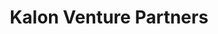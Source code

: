 ---
layout: firm_page
title: "Kalon Venture Partners"
id: "kalonvp.com"
permalink: "/kalonventurepartnerskalonvp.com/"
website: "https://www.kalonvp.com"
offices: "Johannesburg (South Africa)"
investment_stages: "Seed, Series A"
portfolio_companies: "visionAI, Talk360, GoMetro, iXperience, Carscan, Mobiz, Sendmarc, Flow, FinChatBot, Ozow, SnapnSave"
portfolio_link: "https://www.kalonvp.com/portfolio/"
investment_markets: "Artificial Intelligence, Fintech, Transportation, EdTech, Automotive, Marketing Technology, Cybersecurity, PropTech"
founded_year: "2016"
description: "Kalon Venture Partners is a disruptive technology VC firm focusing on growth capital investments in post-revenue African tech startups. They aim for smart returns by creating both financial and non-financial value, assisting portfolio companies to scale globally."
linkedin: "https://www.linkedin.com/company/kalonvp"
twitter: "https://www.twitter.com/KalonVP"
instagram: ""
team_page: "https://www.kalonvp.com/team/"
investor_type: "Venture Capital"
crunchbase: "https://www.crunchbase.com/organization/kalon-venture-partners"
pitchbook: ""

# SEO Optimization
meta_title: "Kalon Venture Partners - VC Firm - projectstartups.com"
meta_description: "Kalon Venture Partners, Kalon Venture Partners is a disruptive technology VC firm focusing on growth capital investments in post-revenue African tech startups. They aim for s..."
meta_keywords: "Kalon Venture Partners, Artificial Intelligence, Fintech, Transportation, EdTech, Automotive, Marketing Technology, Cybersecurity, PropTech, VC firm, venture capital, startup investor, projectstartups.com"
canonical_url: "https://vc.projectstartups.com/kalonventurepartnerskalonvp.com/"
---